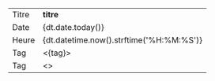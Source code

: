 |||
| - | - |
| Titre | **titre** | 
| Date | {dt.date.today()} |
| Heure | {dt.datetime.now().strftime('%H:%M:%S')} |
| Tag | <{tag}> |
| Tag | <> |
